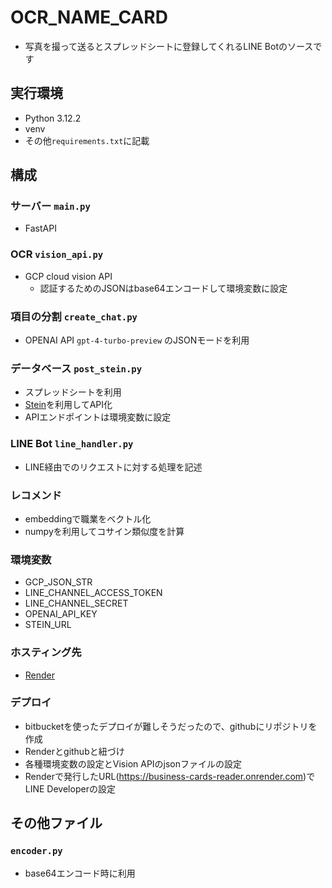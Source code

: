 # OCR_NAME_CARD

- 写真を撮って送るとスプレッドシートに登録してくれるLINE Botのソースです

## 実行環境

- Python 3.12.2
- venv
- その他`requirements.txt`に記載

## 構成

### サーバー `main.py`

- FastAPI

### OCR `vision_api.py`

- GCP cloud vision API
  - 認証するためのJSONはbase64エンコードして環境変数に設定

### 項目の分割 `create_chat.py`

- OPENAI API `gpt-4-turbo-preview` のJSONモードを利用

### データベース `post_stein.py`

- スプレッドシートを利用
- [Stein](https://steinhq.com/)を利用してAPI化
- APIエンドポイントは環境変数に設定

### LINE Bot `line_handler.py`

- LINE経由でのリクエストに対する処理を記述

### レコメンド

- embeddingで職業をベクトル化
- numpyを利用してコサイン類似度を計算

### 環境変数

- GCP_JSON_STR
- LINE_CHANNEL_ACCESS_TOKEN
- LINE_CHANNEL_SECRET
- OPENAI_API_KEY
- STEIN_URL

### ホスティング先

- [Render](https://render.com/)

### デプロイ

- bitbucketを使ったデプロイが難しそうだったので、githubにリポジトリを作成
- Renderとgithubと紐づけ
- 各種環境変数の設定とVision APIのjsonファイルの設定
- Renderで発行したURL(https://business-cards-reader.onrender.com)でLINE Developerの設定

## その他ファイル

### `encoder.py`

- base64エンコード時に利用

